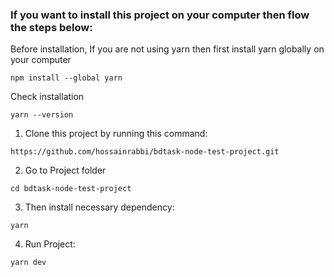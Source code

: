 ### If you want to install this project on your computer then flow the steps below:

Before installation, If you are not using yarn then first install yarn globally on your computer

```
npm install --global yarn
```

Check installation

```
yarn --version
```

1. Clone this project by running this command:

```
https://github.com/hossainrabbi/bdtask-node-test-project.git
```

2. Go to Project folder

```
cd bdtask-node-test-project
```

3. Then install necessary dependency:

```
yarn
```

4. Run Project:

```
yarn dev
```

